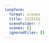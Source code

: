 ```yaml
---
longform:
  format: scenes
  title: 1225XIU
  sceneFolder: /
  scenes: []
  ignoredFiles: []
---
```

